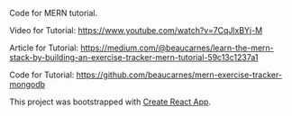 Code for MERN tutorial.

Video for Tutorial: https://www.youtube.com/watch?v=7CqJlxBYj-M

Article for Tutorial: https://medium.com/@beaucarnes/learn-the-mern-stack-by-building-an-exercise-tracker-mern-tutorial-59c13c1237a1

Code for Tutorial: https://github.com/beaucarnes/mern-exercise-tracker-mongodb

This project was bootstrapped with [Create React App](https://github.com/facebook/create-react-app).
